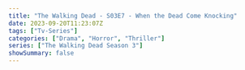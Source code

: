 ```yaml
---
title: "The Walking Dead - S03E7 - When the Dead Come Knocking"
date: 2023-09-20T11:23:07Z
tags: ["Tv-Series"]
categories: ["Drama", "Horror", "Thriller"]
series: ["The Walking Dead Season 3"]
showSummary: false
---
```


  <mux-player stream-type="on-demand"
  src="https://kp3d-my.sharepoint.com/personal/ryoo_kp3d_onmicrosoft_com/_layouts/15/download.aspx?share=EYZCwFYGF-BLs5kDi7gL8SIBxRZYMNdqI9I1zYWI4r_8cw" metadata-video-title="The Walking Dead - S03E7 - When the Dead Come Knocking" prefer-playback="mse" controls>
  </mux-player>
  
  
  <script src="https://cdn.jsdelivr.net/npm/@mux/mux-player"></script>
  
   <script id="jxOTMPQpr01HfRX2grX4JtCuVwS9OuwgGd4nZoQWayvI" type="application/ld+json">
 {
  "@context": "https://schema.org/",
  "@type": "VideoObject",
  "name": "The Walking Dead - S03E7 - When the Dead Come Knocking",
  "contentUrl": "https://stream.mux.com/LCpWFwf3OGxAc76yWJ6h4ilhXNpaZzwHqk5pcozbywk.m3u8",
  "thumbnailUrl": "https://www.themoviedb.org/t/p/original/mu1zFlKK7pQbGbkCHDyRRQ6RMRW.jpg?width=314&fit_mode=preserve&time=25",
  "uploadDate": "2023-09-20T11:23:07Z",
}

</script>

